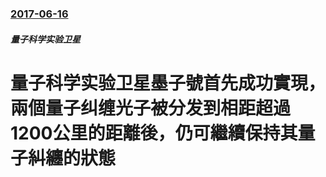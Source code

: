 ### [2017-06-16](/news/2017/06/16/index.md)

##### 量子科学实验卫星
# 量子科学实验卫星墨子號首先成功實現，兩個量子纠缠光子被分发到相距超過1200公里的距離後，仍可繼續保持其量子糾纏的狀態



